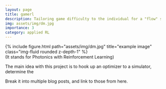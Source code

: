 ```yaml
---
layout: page
title: gamerl
description: Tailoring game difficulty to the individual for a "flow" state
img: assets/img/dm.jpg
importance: 3
category: applied RL
---
```


<div class="row justify-content-sm-center">
    <div class="col-sm-8 mt-3 mt-md-0">
        {% include figure.html path="assets/img/dm.jpg" title="example image" class="img-fluid rounded z-depth-1" %}
    </div>
   
</div>
<div class="caption">
    (It stands for Photonics with Reinforcement Learning)
</div>


The main idea with this project is to hook up an optimizer to a simulator, determine the 



Break it into multiple blog posts, and link to those from here.

